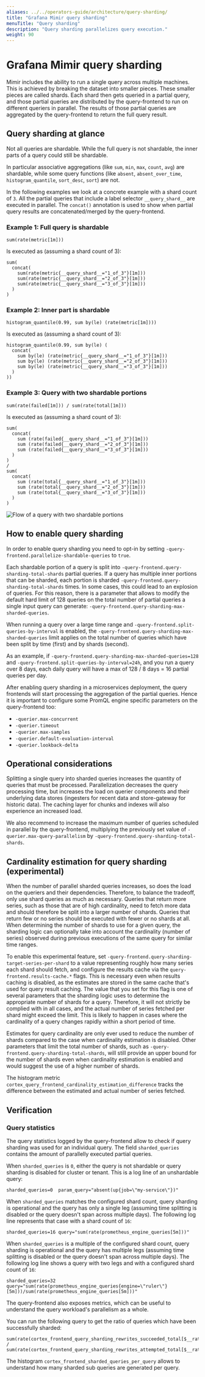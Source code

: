```yaml
---
aliases: ../../operators-guide/architecture/query-sharding/
title: "Grafana Mimir query sharding"
menuTitle: "Query sharding"
description: "Query sharding parallelizes query execution."
weight: 90
---
```


# Grafana Mimir query sharding

Mimir includes the ability to run a single query across multiple machines. This is
achieved by breaking the dataset into smaller pieces. These smaller pieces are
called shards. Each shard then gets queried in a partial query, and those
partial queries are distributed by the query-frontend to run on different
queriers in parallel. The results of those partial queries are aggregated by the
query-frontend to return the full query result.

## Query sharding at glance

Not all queries are shardable. While the full query is not shardable, the inner
parts of a query could still be shardable.

In particular associative aggregations (like `sum`, `min`, `max`, `count`,
`avg`) are shardable, while some query functions (like `absent`, `absent_over_time`,
`histogram_quantile`, `sort_desc`, `sort`) are not.

In the following examples we look at a concrete example with a shard count of
`3`. All the partial queries that include a label selector `__query_shard__`
are executed in parallel. The `concat()` annotation is used to show when partial
query results are concatenated/merged by the query-frontend.

### Example 1: Full query is shardable

```promql
sum(rate(metric[1m]))
```

Is executed as (assuming a shard count of 3):

```promql
sum(
  concat(
    sum(rate(metric{__query_shard__="1_of_3"}[1m]))
    sum(rate(metric{__query_shard__="2_of_3"}[1m]))
    sum(rate(metric{__query_shard__="3_of_3"}[1m]))
  )
)
```

### Example 2: Inner part is shardable

```promql
histogram_quantile(0.99, sum by(le) (rate(metric[1m])))
```

Is executed as (assuming a shard count of 3):

```promql
histogram_quantile(0.99, sum by(le) (
  concat(
    sum by(le) (rate(metric{__query_shard__="1_of_3"}[1m]))
    sum by(le) (rate(metric{__query_shard__="2_of_3"}[1m]))
    sum by(le) (rate(metric{__query_shard__="3_of_3"}[1m]))
  )
))
```

### Example 3: Query with two shardable portions

```promql
sum(rate(failed[1m])) / sum(rate(total[1m]))
```

Is executed as (assuming a shard count of 3):

```promql
sum(
  concat(
    sum (rate(failed{__query_shard__="1_of_3"}[1m]))
    sum (rate(failed{__query_shard__="2_of_3"}[1m]))
    sum (rate(failed{__query_shard__="3_of_3"}[1m]))
  )
)
/
sum(
  concat(
    sum (rate(total{__query_shard__="1_of_3"}[1m]))
    sum (rate(total{__query_shard__="2_of_3"}[1m]))
    sum (rate(total{__query_shard__="3_of_3"}[1m]))
  )
)
```

![Flow of a query with two shardable portions](query-sharding.png)

## How to enable query sharding

In order to enable query sharding you need to opt-in by setting
`-query-frontend.parallelize-shardable-queries` to `true`.

Each shardable portion of a query is split into
`-query-frontend.query-sharding-total-shards` partial queries. If a query has multiple
inner portions that can be sharded, each portion is sharded
`-query-frontend.query-sharding-total-shards` times. In some cases, this could lead to
an explosion of queries. For this reason, there is a parameter that allows to
modify the default hard limit of 128 queries on the total number of partial
queries a single input query can generate:
`-query-frontend.query-sharding-max-sharded-queries`.

When running a query over a large time range and
`-query-frontend.split-queries-by-interval` is enabled, the
`-query-frontend.query-sharding-max-sharded-queries` limit applies on the total
number of queries which have been split by time (first) and by shards (second).

As an example, if `-query-frontend.query-sharding-max-sharded-queries=128` and
`-query-frontend.split-queries-by-interval=24h`, and you run a query over 8 days, each
daily query will have a max of 128 / 8 days = 16 partial queries per day.

After enabling query sharding in a microservices deployment, the query
frontends will start processing the aggregation of the partial queries. Hence
it is important to configure some PromQL engine specific parameters on the
query-frontend too:

- `-querier.max-concurrent`
- `-querier.timeout`
- `-querier.max-samples`
- `-querier.default-evaluation-interval`
- `-querier.lookback-delta`

## Operational considerations

Splitting a single query into sharded queries increases the quantity of queries
that must be processed. Parallelization decreases the query processing time,
but increases the load on querier components and their underlying data stores
(ingesters for recent data and store-gateway for historic data). The
caching layer for chunks and indexes will also experience an increased load.

We also recommend to increase the maximum number of queries scheduled in
parallel by the query-frontend, multiplying the previously set value of
`-querier.max-query-parallelism` by
`-query-frontend.query-sharding-total-shards`.

## Cardinality estimation for query sharding (experimental)

When the number of parallel sharded queries increases, so does the load on the queriers and their dependencies. Therefore, to balance the tradeoff, only use shard queries as much as necessary.
Queries that return more series, such as those that are of high cardinality, need to fetch more data and should therefore be split into a larger number of shards.
Queries that return few or no series should be executed with fewer or no shards at all.
When determining the number of shards to use for a given query, the sharding logic can optionally take into account the cardinality (number of series) observed during previous executions of the same query for similar time ranges.

To enable this experimental feature, set `-query-frontend.query-sharding-target-series-per-shard` to a value representing roughly how many series each shard should fetch, and configure the results cache via the `query-frontend.results-cache.*` flags.
This is necessary even when results caching is disabled, as the estimates are stored in the same cache that's used for query result caching.
The value that you set for this flag is one of several parameters that the sharding logic uses to determine the appropriate number of shards for a query.
Therefore, it will not strictly be complied with in all cases, and the actual number of series fetched per shard might exceed the limit.
This is likely to happen in cases where the cardinality of a query changes rapidly within a short period of time.

Estimates for query cardinality are only ever used to reduce the number of shards compared to the case when cardinality estimation is disabled.
Other parameters that limit the total number of shards, such as `-query-frontend.query-sharding-total-shards`, will still provide an upper bound for the number of shards even when cardinality estimation is enabled and would suggest the use of a higher number of shards.

The histogram metric `cortex_query_frontend_cardinality_estimation_difference` tracks the difference between the estimated and actual number of series fetched.

## Verification

### Query statistics

The query statistics logged by the query-frontend allow to check if query sharding was
used for an individual query. The field `sharded_queries` contains the amount
of parallelly executed partial queries.

When `sharded_queries` is `0`, either the query is not shardable or query
sharding is disabled for cluster or tenant. This is a log line of an
unshardable query:

```
sharded_queries=0  param_query="absent(up{job=\"my-service\"})"
```

When `sharded_queries` matches the configured shard count, query sharding is
operational and the query has only a single leg (assuming time splitting is
disabled or the query doesn't span across multiple days). The following log
line represents that case with a shard count of `16`:

```
sharded_queries=16 query="sum(rate(prometheus_engine_queries[5m]))"
```

When `sharded_queries` is a multiple of the configured shard count, query
sharding is operational and the query has multiple legs (assuming time
splitting is disabled or the query doesn't span across multiple days). The
following log line shows a query with two legs and with a configured shard
count of `16`:

```
sharded_queries=32 query="sum(rate(prometheus_engine_queries{engine=\"ruler\"}[5m]))/sum(rate(prometheus_engine_queries[5m]))"
```

The query-frontend also exposes metrics, which can be useful to understand the
query workload's parallelism as a whole.

You can run the following query to get the ratio of queries which have been successfully sharded:

```promql
sum(rate(cortex_frontend_query_sharding_rewrites_succeeded_total[$__rate_interval])) /
sum(rate(cortex_frontend_query_sharding_rewrites_attempted_total[$__rate_interval]))
```

The histogram `cortex_frontend_sharded_queries_per_query` allows to understand
how many sharded sub queries are generated per query.
